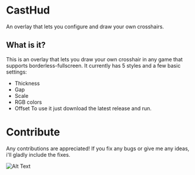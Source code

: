 # CastHud
An overlay that lets you configure and draw your own crosshairs.

## What is it?
This is an overlay that lets you draw your own crosshair in any game that supports borderless-fullscreen.
It currently has 5 styles and a few basic settings:
- Thickness
- Gap
- Scale
- RGB colors
- Offset
To use it just download the latest release and run.

# Contribute
Any contributions are appreciated! If you fix any bugs or give me any ideas, i'll gladly include the fixes.

![Alt Text](https://giphy.com/gifs/YyiBcfkX9EGYSwfSh7)
